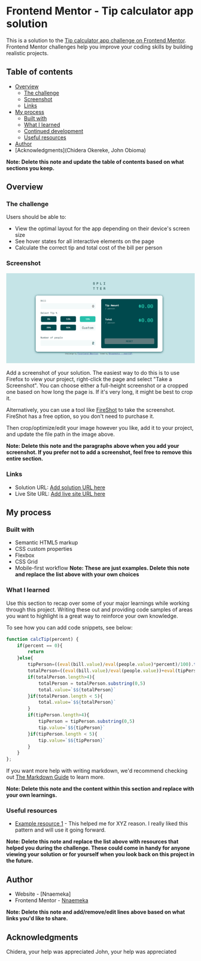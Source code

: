 # Frontend Mentor - Tip calculator app solution

This is a solution to the [Tip calculator app challenge on Frontend Mentor](https://www.frontendmentor.io/challenges/tip-calculator-app-ugJNGbJUX). Frontend Mentor challenges help you improve your coding skills by building realistic projects.

## Table of contents

- [Overview](#overview)
  - [The challenge](#the-challenge)
  - [Screenshot](#screenshot)
  - [Links](#links)
- [My process](#my-process)
  - [Built with](#built-with)
  - [What I learned](#what-i-learned)
  - [Continued development](#continued-development)
  - [Useful resources](#useful-resources)
- [Author](Nnaemeka)
- [Acknowledgments](Chidera Okereke, John Obioma)

**Note: Delete this note and update the table of contents based on what sections you keep.**

## Overview

### The challenge

Users should be able to:

- View the optimal layout for the app depending on their device's screen size
- See hover states for all interactive elements on the page
- Calculate the correct tip and total cost of the bill per person

### Screenshot

![](./images/splitter.png)

Add a screenshot of your solution. The easiest way to do this is to use Firefox to view your project, right-click the page and select "Take a Screenshot". You can choose either a full-height screenshot or a cropped one based on how long the page is. If it's very long, it might be best to crop it.

Alternatively, you can use a tool like [FireShot](https://getfireshot.com/) to take the screenshot. FireShot has a free option, so you don't need to purchase it. 

Then crop/optimize/edit your image however you like, add it to your project, and update the file path in the image above.

**Note: Delete this note and the paragraphs above when you add your screenshot. If you prefer not to add a screenshot, feel free to remove this entire section.**

### Links

- Solution URL: [Add solution URL here](https://your-solution-url.com)
- Live Site URL: [Add live site URL here](https://your-live-site-url.com)

## My process

### Built with

- Semantic HTML5 markup
- CSS custom properties
- Flexbox
- CSS Grid
- Mobile-first workflow
**Note: These are just examples. Delete this note and replace the list above with your own choices**

### What I learned

Use this section to recap over some of your major learnings while working through this project. Writing these out and providing code samples of areas you want to highlight is a great way to reinforce your own knowledge.

To see how you can add code snippets, see below:


```js
function calcTip(percent) {
    if(percent == 0){
        return
    }else{
        tipPerson=((eval(bill.value)/eval(people.value)*percent)/100).toFixed(2)
        totalPerson=((eval(bill.value)/eval(people.value))+eval(tipPerson)).toFixed(2);
        if(totalPerson.length>4){
            totalPerson = totalPerson.substring(0,5)
            total.value=`$${totalPerson}`
        }if(totalPerson.length < 5){
            total.value=`$${totalPerson}`
        }
        if(tipPerson.length>4){
            tipPerson = tipPerson.substring(0,5)
            tip.value=`$${tipPerson}`
        }if(tipPerson.length < 5){
            tip.value=`$${tipPerson}`
        }
    }
};
```

If you want more help with writing markdown, we'd recommend checking out [The Markdown Guide](https://www.markdownguide.org/) to learn more.

**Note: Delete this note and the content within this section and replace with your own learnings.**



### Useful resources

- [Example resource 1](https://www.MDNdocs.com) - This helped me for XYZ reason. I really liked this pattern and will use it going forward.


**Note: Delete this note and replace the list above with resources that helped you during the challenge. These could come in handy for anyone viewing your solution or for yourself when you look back on this project in the future.**

## Author

- Website - [Nnaemeka]
- Frontend Mentor - [Nnaemeka](https://www.frontendmentor.io/profile/nnaemeka10)


**Note: Delete this note and add/remove/edit lines above based on what links you'd like to share.**

## Acknowledgments

Chidera, your help was appreciated
John, your help was appreciated

